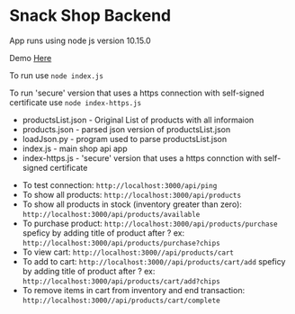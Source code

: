 # Snack Shop Backend

App runs using node js version 10.15.0

Demo [Here](https://shopifycarttest.herokuapp.com/api/products)

To run use
``` node index.js ```

To run 'secure' version that uses a https connection with self-signed certificate use
``` node index-https.js ```

* productsList.json - Original List of products with all informaion
* products.json - parsed json version of productsList.json
* loadJson.py - program used to parse productsList.json
* index.js - main shop api app
* index-https.js - 'secure' version that uses a https connction with self-signed certificate


- To test connection: ```http://localhost:3000/api/ping```
- To show all products: ```http://localhost:3000/api/products```
- To show all products in stock (inventory greater than zero): ```http://localhost:3000/api/products/available```
- To purchase product: ```http://localhost:3000/api/products/purchase```
speficy by adding title of product after ? ex: ```http://localhost:3000/api/products/purchase?chips```
- To view cart: ```http://localhost:3000//api/products/cart```
- To add to cart: ```http://localhost:3000//api/products/cart/add```
speficy by adding title of product after ? ex: ```http://localhost:3000/api/products/cart/add?chips```
- To remove items in cart from inventory and end transaction: ```http://localhost:3000//api/products/cart/complete```


